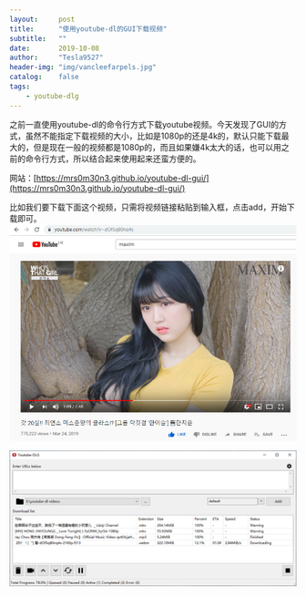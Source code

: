 ```yaml
---
layout:     post
title:      "使用youtube-dl的GUI下载视频"
subtitle:   ""
date:       2019-10-08
author:     "Tesla9527"
header-img: "img/vancleefarpels.jpg"
catalog:    false
tags:
    - youtube-dlg
---
```


之前一直使用youtube-dl的命令行方式下载youtube视频。今天发现了GUI的方式，虽然不能指定下载视频的大小，比如是1080p的还是4k的，默认只能下载最大的，但是现在一般的视频都是1080p的，而且如果嫌4k太大的话，也可以用之前的命令行方式，所以结合起来使用起来还蛮方便的。

网站：[https://mrs0m30n3.github.io/youtube-dl-gui/](https://mrs0m30n3.github.io/youtube-dl-gui/)

比如我们要下载下面这个视频，只需将视频链接粘贴到输入框，点击add，开始下载即可。
![img](/img/in-post/youtube-dlg/youtube-dlg-1.png)

![img](/img/in-post/youtube-dlg/youtube-dlg-2.png)
